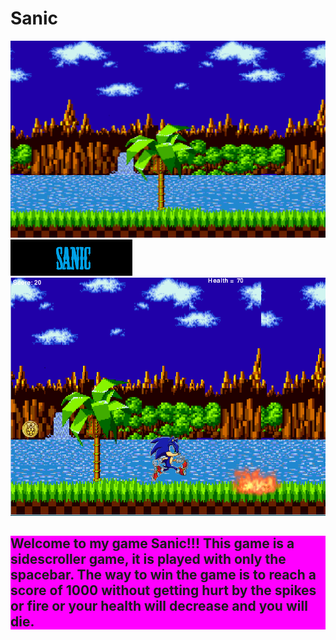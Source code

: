 # Sanic
<img src= "https://github.com/sjaffeer3042/Sanic/blob/master/Brandon%20A/sanicimages/sonicofbg.png">
<img src= "https://github.com/sjaffeer3042/Sanic/blob/master/Brandon%20A/sanicimages/title.png">
<img src= "https://github.com/sjaffeer3042/Sanic/blob/master/Brandon%20A/sanicimages/git.PNG">
<!DOCTYPE html>
<html>
<body>
</body>
</html>
<p>
<h2 style="background-color:rgb(255,0,255)">
Welcome to my game Sanic!!! This game is a sidescroller game, it is played with only the spacebar. The way to win the game is to reach a score of 1000 without getting hurt by the spikes or fire or your health will decrease and you will die.
</h2>
